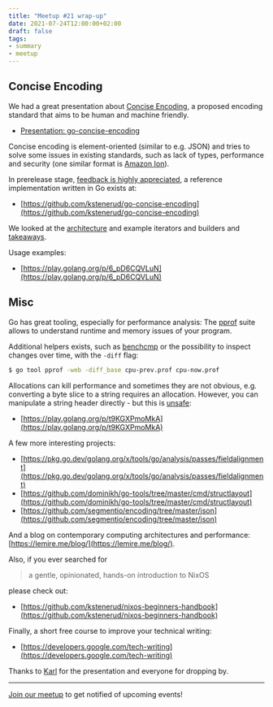 ```yaml
---
title: "Meetup #21 wrap-up"
date: 2021-07-24T12:00:00+02:00
draft: false
tags:
- summary
- meetup
---
```


## Concise Encoding

We had a great presentation about [Concise
Encoding](https://concise-encoding.org/), a proposed encoding standard that aims to
be human and machine friendly.

* [Presentation: go-concise-encoding](https://github.com/kstenerud/go-concise-encoding/blob/presentation/presentation-go-concise-encoding.md])

Concise encoding is element-oriented (similar to e.g. JSON) and tries to solve
some issues in existing standards, such as lack of types, performance and
security (one similar format is [Amazon Ion](https://amzn.github.io/ion-docs/)).

In prerelease stage, [feedback is highly
appreciated](https://github.com/kstenerud/concise-encoding), a reference
implementation written in Go exists at:

* [https://github.com/kstenerud/go-concise-encoding](https://github.com/kstenerud/go-concise-encoding)

We looked at the
[architecture](https://github.com/kstenerud/go-concise-encoding/blob/presentation/presentation-go-concise-encoding.md#reference-implementation)
and example iterators and builders and
[takeaways](https://github.com/kstenerud/go-concise-encoding/blob/presentation/presentation-go-concise-encoding.md#takeaways).

Usage examples:

*  [https://play.golang.org/p/6_pD6CQVLuN](https://play.golang.org/p/6_pD6CQVLuN)

## Misc

Go has great tooling, especially for performance analysis: The
[pprof](https://pkg.go.dev/runtime/pprof) suite allows to understand runtime
and memory issues of your program.

Additional helpers exists, such as
[benchcmp](https://pkg.go.dev/golang.org/x/tools/cmd/benchcmp) or the
possibility to inspect changes over time, with the `-diff` flag:

```sh
$ go tool pprof -web -diff_base cpu-prev.prof cpu-now.prof
```

Allocations can kill performance and sometimes they are not obvious, e.g.
converting a byte slice to a string requires an allocation. However, you can
manipulate a string header directly - but this is
[unsafe](https://pkg.go.dev/unsafe):

* [https://play.golang.org/p/t9KGXPmoMkA](https://play.golang.org/p/t9KGXPmoMkA)

A few more interesting projects:

* [https://pkg.go.dev/golang.org/x/tools/go/analysis/passes/fieldalignment](https://pkg.go.dev/golang.org/x/tools/go/analysis/passes/fieldalignment)
* [https://github.com/dominikh/go-tools/tree/master/cmd/structlayout](https://github.com/dominikh/go-tools/tree/master/cmd/structlayout)
* [https://github.com/segmentio/encoding/tree/master/json](https://github.com/segmentio/encoding/tree/master/json)

And a blog on contemporary computing architectures and performance:
[https://lemire.me/blog/](https://lemire.me/blog/).

Also, if you ever searched for

> a gentle, opinionated, hands-on introduction to NixOS

please check out:

* [https://github.com/kstenerud/nixos-beginners-handbook](https://github.com/kstenerud/nixos-beginners-handbook)

Finally, a short free course to improve your technical writing:

* [https://developers.google.com/tech-writing](https://developers.google.com/tech-writing)


Thanks to [Karl](https://github.com/kstenerud) for the presentation and everyone for dropping by.

----

[Join our meetup](https://www.meetup.com/Leipzig-Golang) to get notified of
upcoming events!

